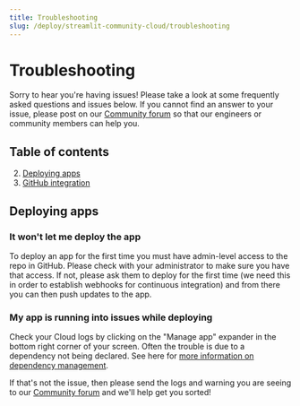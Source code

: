 ```yaml
---
title: Troubleshooting
slug: /deploy/streamlit-community-cloud/troubleshooting
---
```


# Troubleshooting

Sorry to hear you're having issues! Please take a look at some frequently asked questions and issues below. If you cannot find an answer to your issue, please post on our [Community forum](http://discuss.streamlit.io) so that our engineers or community members can help you.

## Table of contents

2. [Deploying apps](#deploying-apps)
3. [GitHub integration](/deploy/streamlit-community-cloud/troubleshooting#github-integration)

## Deploying apps

### It won't let me deploy the app

To deploy an app for the first time you must have admin-level access to the repo in GitHub. Please check with your administrator to make sure you have that access. If not, please ask them to deploy for the first time (we need this in order to establish webhooks for continuous integration) and from there you can then push updates to the app.

### My app is running into issues while deploying

Check your Cloud logs by clicking on the "Manage app" expander in the bottom right corner of your screen. Often the trouble is due to a dependency not being declared. See here for [more information on dependency management](/deploy/streamlit-community-cloud/deploy-your-app/app-dependencies).

If that's not the issue, then please send the logs and warning you are seeing to our [Community forum](https://discuss.streamlit.io/) and we'll help get you sorted!
